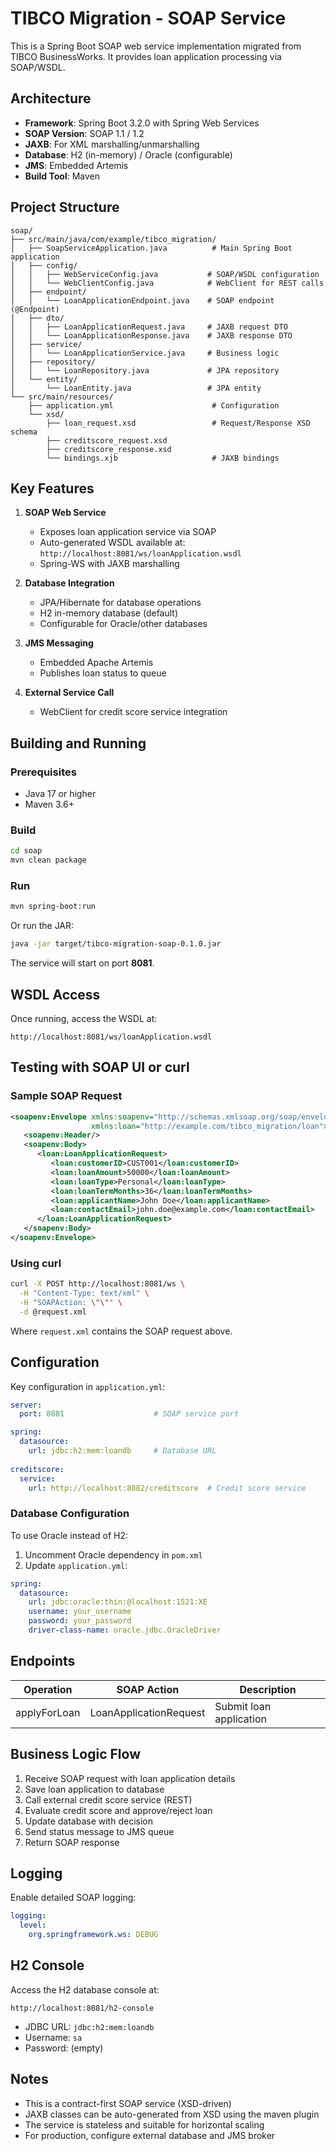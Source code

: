 # TIBCO Migration - SOAP Service

This is a Spring Boot SOAP web service implementation migrated from TIBCO BusinessWorks. It provides loan application processing via SOAP/WSDL.

## Architecture

- **Framework**: Spring Boot 3.2.0 with Spring Web Services
- **SOAP Version**: SOAP 1.1 / 1.2
- **JAXB**: For XML marshalling/unmarshalling
- **Database**: H2 (in-memory) / Oracle (configurable)
- **JMS**: Embedded Artemis
- **Build Tool**: Maven

## Project Structure

```
soap/
├── src/main/java/com/example/tibco_migration/
│   ├── SoapServiceApplication.java          # Main Spring Boot application
│   ├── config/
│   │   ├── WebServiceConfig.java           # SOAP/WSDL configuration
│   │   └── WebClientConfig.java            # WebClient for REST calls
│   ├── endpoint/
│   │   └── LoanApplicationEndpoint.java    # SOAP endpoint (@Endpoint)
│   ├── dto/
│   │   ├── LoanApplicationRequest.java     # JAXB request DTO
│   │   └── LoanApplicationResponse.java    # JAXB response DTO
│   ├── service/
│   │   └── LoanApplicationService.java     # Business logic
│   ├── repository/
│   │   └── LoanRepository.java             # JPA repository
│   └── entity/
│       └── LoanEntity.java                 # JPA entity
└── src/main/resources/
    ├── application.yml                      # Configuration
    └── xsd/
        ├── loan_request.xsd                 # Request/Response XSD schema
        ├── creditscore_request.xsd
        ├── creditscore_response.xsd
        └── bindings.xjb                     # JAXB bindings

```

## Key Features

1. **SOAP Web Service**
   - Exposes loan application service via SOAP
   - Auto-generated WSDL available at: `http://localhost:8081/ws/loanApplication.wsdl`
   - Spring-WS with JAXB marshalling

2. **Database Integration**
   - JPA/Hibernate for database operations
   - H2 in-memory database (default)
   - Configurable for Oracle/other databases

3. **JMS Messaging**
   - Embedded Apache Artemis
   - Publishes loan status to queue

4. **External Service Call**
   - WebClient for credit score service integration

## Building and Running

### Prerequisites
- Java 17 or higher
- Maven 3.6+

### Build
```bash
cd soap
mvn clean package
```

### Run
```bash
mvn spring-boot:run
```

Or run the JAR:
```bash
java -jar target/tibco-migration-soap-0.1.0.jar
```

The service will start on port **8081**.

## WSDL Access

Once running, access the WSDL at:
```
http://localhost:8081/ws/loanApplication.wsdl
```

## Testing with SOAP UI or curl

### Sample SOAP Request

```xml
<soapenv:Envelope xmlns:soapenv="http://schemas.xmlsoap.org/soap/envelope/"
                  xmlns:loan="http://example.com/tibco_migration/loan">
   <soapenv:Header/>
   <soapenv:Body>
      <loan:LoanApplicationRequest>
         <loan:customerID>CUST001</loan:customerID>
         <loan:loanAmount>50000</loan:loanAmount>
         <loan:loanType>Personal</loan:loanType>
         <loan:loanTermMonths>36</loan:loanTermMonths>
         <loan:applicantName>John Doe</loan:applicantName>
         <loan:contactEmail>john.doe@example.com</loan:contactEmail>
      </loan:LoanApplicationRequest>
   </soapenv:Body>
</soapenv:Envelope>
```

### Using curl

```bash
curl -X POST http://localhost:8081/ws \
  -H "Content-Type: text/xml" \
  -H "SOAPAction: \"\"" \
  -d @request.xml
```

Where `request.xml` contains the SOAP request above.

## Configuration

Key configuration in `application.yml`:

```yaml
server:
  port: 8081                    # SOAP service port

spring:
  datasource:
    url: jdbc:h2:mem:loandb     # Database URL
  
creditscore:
  service:
    url: http://localhost:8082/creditscore  # Credit score service
```

### Database Configuration

To use Oracle instead of H2:

1. Uncomment Oracle dependency in `pom.xml`
2. Update `application.yml`:
```yaml
spring:
  datasource:
    url: jdbc:oracle:thin:@localhost:1521:XE
    username: your_username
    password: your_password
    driver-class-name: oracle.jdbc.OracleDriver
```

## Endpoints

| Operation | SOAP Action | Description |
|-----------|-------------|-------------|
| applyForLoan | LoanApplicationRequest | Submit loan application |

## Business Logic Flow

1. Receive SOAP request with loan application details
2. Save loan application to database
3. Call external credit score service (REST)
4. Evaluate credit score and approve/reject loan
5. Update database with decision
6. Send status message to JMS queue
7. Return SOAP response

## Logging

Enable detailed SOAP logging:
```yaml
logging:
  level:
    org.springframework.ws: DEBUG
```

## H2 Console

Access the H2 database console at:
```
http://localhost:8081/h2-console
```
- JDBC URL: `jdbc:h2:mem:loandb`
- Username: `sa`
- Password: (empty)

## Notes

- This is a contract-first SOAP service (XSD-driven)
- JAXB classes can be auto-generated from XSD using the maven plugin
- The service is stateless and suitable for horizontal scaling
- For production, configure external database and JMS broker
